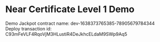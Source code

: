 # Near Certificate Level 1 Demo

Demo Jackpot
contract name: dev-1638373765385-78905679784344
Deploy transaction id: C93mFeVLF4RqoVjM3HLustiR4DeJkhcELdaM9SWp9Aq5